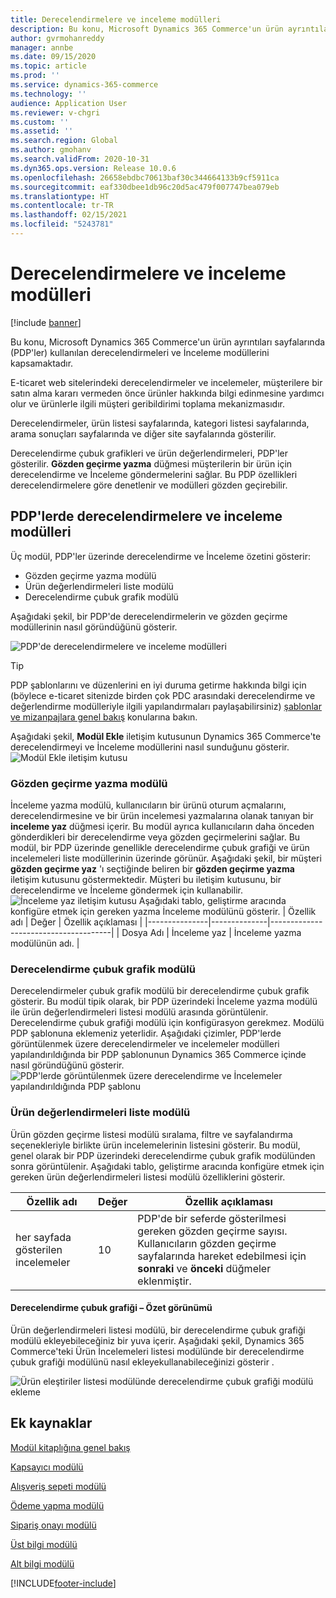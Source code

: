```yaml
---
title: Derecelendirmelere ve inceleme modülleri
description: Bu konu, Microsoft Dynamics 365 Commerce'un ürün ayrıntıları sayfalarında kullanılan derecelendirmeleri ve İnceleme modüllerini kapsamaktadır.
author: gvrmohanreddy
manager: annbe
ms.date: 09/15/2020
ms.topic: article
ms.prod: ''
ms.service: dynamics-365-commerce
ms.technology: ''
audience: Application User
ms.reviewer: v-chgri
ms.custom: ''
ms.assetid: ''
ms.search.region: Global
ms.author: gmohanv
ms.search.validFrom: 2020-10-31
ms.dyn365.ops.version: Release 10.0.6
ms.openlocfilehash: 26658ebdbc70613baf30c344664133b9cf5911ca
ms.sourcegitcommit: eaf330dbee1db96c20d5ac479f007747bea079eb
ms.translationtype: HT
ms.contentlocale: tr-TR
ms.lasthandoff: 02/15/2021
ms.locfileid: "5243781"
---
```

# <a name="ratings-and-reviews-modules"></a>Derecelendirmelere ve inceleme modülleri

[!include [banner](includes/banner.md)]

Bu konu, Microsoft Dynamics 365 Commerce'un ürün ayrıntıları sayfalarında (PDP'ler) kullanılan derecelendirmeleri ve İnceleme modüllerini kapsamaktadır.

E-ticaret web sitelerindeki derecelendirmeler ve incelemeler, müşterilere bir satın alma kararı vermeden önce ürünler hakkında bilgi edinmesine yardımcı olur ve ürünlerle ilgili müşteri geribildirimi toplama mekanizmasıdır. 

Derecelendirmeler, ürün listesi sayfalarında, kategori listesi sayfalarında, arama sonuçları sayfalarında ve diğer site sayfalarında gösterilir. 

Derecelendirme çubuk grafikleri ve ürün değerlendirmeleri, PDP'ler gösterilir. **Gözden geçirme yazma** düğmesi müşterilerin bir ürün için derecelendirme ve İnceleme göndermelerini sağlar. Bu PDP özellikleri derecelendirmelere göre denetlenir ve modülleri gözden geçirebilir.

## <a name="ratings-and-reviews-modules-on-pdps"></a>PDP'lerde derecelendirmelere ve inceleme modülleri 

Üç modül, PDP'ler üzerinde derecelendirme ve İnceleme özetini gösterir:
- Gözden geçirme yazma modülü
- Ürün değerlendirmeleri liste modülü
- Derecelendirme çubuk grafik modülü
 
Aşağıdaki şekil, bir PDP'de derecelendirmelerin ve gözden geçirme modüllerinin nasıl göründüğünü gösterir.

![PDP'de derecelendirmelere ve inceleme modülleri](media/rnr-eCommerce-pdp-reviews-modules_design.png)

> [!TIP] 
> PDP şablonlarını ve düzenlerini en iyi duruma getirme hakkında bilgi için (böylece e-ticaret sitenizde birden çok PDC arasındaki derecelendirme ve değerlendirme modülleriyle ilgili yapılandırmaları paylaşabilirsiniz) [şablonlar ve mizanpajlara genel bakış](templates-layouts-overview.md) konularına bakın.

Aşağıdaki şekil, **Modül Ekle** iletişim kutusunun Dynamics 365 Commerce'te derecelendirmeyi ve İnceleme modüllerini nasıl sunduğunu gösterir.
![Modül Ekle iletişim kutusu](media/rnr-eCommerce-pdp-adding-rnr-modules.png)

### <a name="write-review-module"></a>Gözden geçirme yazma modülü

İnceleme yazma modülü, kullanıcıların bir ürünü oturum açmalarını, derecelendirmesine ve bir ürün incelemesi yazmalarına olanak tanıyan bir **inceleme yaz** düğmesi içerir. Bu modül ayrıca kullanıcıların daha önceden gönderdikleri bir derecelendirme veya gözden geçirmelerini sağlar. Bu modül, bir PDP üzerinde genellikle derecelendirme çubuk grafiği ve ürün incelemeleri liste modüllerinin üzerinde görünür.
Aşağıdaki şekil, bir müşteri **gözden geçirme yaz** 'ı seçtiğinde beliren bir **gözden geçirme yazma** iletişim kutusunu göstermektedir. Müşteri bu iletişim kutusunu, bir derecelendirme ve İnceleme göndermek için kullanabilir.
![İnceleme yaz iletişim kutusu](media/rnr-eCommerce-write-review-module.png) Aşağıdaki tablo, geliştirme aracında konfigüre etmek için gereken yazma İnceleme modülünü gösterir.
| Özellik adı | Değer        | Özellik açıklaması                 |
|---------------|--------------|--------------------------------------|
| Dosya Adı          | İnceleme yaz | İnceleme yazma modülünün adı. |

### <a name="ratings-histogram-module"></a>Derecelendirme çubuk grafik modülü

Derecelendirmeler çubuk grafik modülü bir derecelendirme çubuk grafik gösterir. Bu modül tipik olarak, bir PDP üzerindeki İnceleme yazma modülü ile ürün değerlendirmeleri listesi modülü arasında görüntülenir.
Derecelendirme çubuk grafiği modülü için konfigürasyon gerekmez. Modülü PDP şablonuna eklemeniz yeterlidir. Aşağıdaki çizimler, PDP'lerde görüntülenmek üzere derecelendirmeler ve incelemeler modülleri yapılandırıldığında bir PDP şablonunun Dynamics 365 Commerce içinde nasıl göründüğünü gösterir.
![PDP'lerde görüntülenmek üzere derecelendirme ve İncelemeler yapılandırıldığında PDP şablonu](media/rnr-eCommerce-pdp-reviews-modules.png)

### <a name="product-reviews-list-module"></a>Ürün değerlendirmeleri liste modülü

Ürün gözden geçirme listesi modülü sıralama, filtre ve sayfalandırma seçenekleriyle birlikte ürün incelemelerinin listesini gösterir. Bu modül, genel olarak bir PDP üzerindeki derecelendirme çubuk grafik modülünden sonra görüntülenir.
Aşağıdaki tablo, geliştirme aracında konfigüre etmek için gereken ürün değerlendirmeleri listesi modülü özelliklerini gösterir.

| Özellik adı              | Değer | Özellik açıklaması |
|----------------------------|-------| ---------------------|
| her sayfada gösterilen incelemeler | 10    | PDP'de bir seferde gösterilmesi gereken gözden geçirme sayısı. Kullanıcıların gözden geçirme sayfalarında hareket edebilmesi için **sonraki** ve **önceki** düğmeler eklenmiştir. |

#### <a name="ratings-histogram--summary-view"></a>Derecelendirme çubuk grafiği – Özet görünümü

Ürün değerlendirmeleri listesi modülü, bir derecelendirme çubuk grafiği modülü ekleyebileceğiniz bir yuva içerir. Aşağıdaki şekil, Dynamics 365 Commerce'teki Ürün İncelemeleri listesi modülünde bir derecelendirme çubuk grafiği modülünü nasıl ekleyekullanabileceğinizi gösterir .

![Ürün eleştiriler listesi modülünde derecelendirme çubuk grafiği modülü ekleme](media/rnr-eCommerce-pdp-rating-histogram-summary.png)

## <a name="additional-resources"></a>Ek kaynaklar

[Modül kitaplığına genel bakış](starter-kit-overview.md)

[Kapsayıcı modülü](add-container-module.md)

[Alışveriş sepeti modülü](add-cart-module.md)

[Ödeme yapma modülü](add-checkout-module.md)

[Sipariş onayı modülü](order-confirmation-module.md)

[Üst bilgi modülü](author-header-module.md)

[Alt bilgi modülü](author-footer-module.md)


[!INCLUDE[footer-include](../includes/footer-banner.md)]